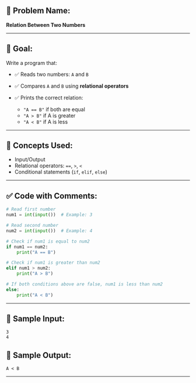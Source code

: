## 🧩 **Problem Name:**

**Relation Between Two Numbers**

---

## 🎯 **Goal:**

Write a program that:

- ✅ Reads two numbers: `A` and `B`
- ✅ Compares `A` and `B` using **relational operators**
- ✅ Prints the correct relation:

  - `"A == B"` if both are equal
  - `"A > B"` if A is greater
  - `"A < B"` if A is less

---

## 🧠 **Concepts Used:**

- Input/Output
- Relational operators: `==`, `>`, `<`
- Conditional statements (`if`, `elif`, `else`)

---

## ✅ **Code with Comments:**

```python
# Read first number
num1 = int(input())  # Example: 3

# Read second number
num2 = int(input())  # Example: 4

# Check if num1 is equal to num2
if num1 == num2:
    print("A == B")

# Check if num1 is greater than num2
elif num1 > num2:
    print("A > B")

# If both conditions above are false, num1 is less than num2
else:
    print("A < B")
```

---

## 🧪 **Sample Input:**

```
3
4
```

## 🧾 **Sample Output:**

```
A < B
```

---
